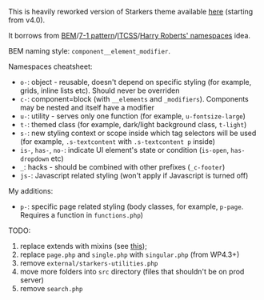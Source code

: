 This is heavily reworked version of Starkers theme available [here](https://github.com/viewportindustries/starkers) (starting from v4.0).

It borrows from [BEM](http://www.bem.info)/[7-1 pattern](https://sass-guidelin.es/#architecture)/[ITCSS](https://speakerdeck.com/dafed/managing-css-projects-with-itcss)/[Harry Roberts' namespaces](http://csswizardry.com/2015/03/more-transparent-ui-code-with-namespaces/#the-namespaces) idea.

BEM naming style: `component__element_modifier`.

Namespaces cheatsheet:

- `o-`: object - reusable, doesn't depend on specific styling (for example, grids, inline lists etc). Should never be overriden
- `c-`: component=block (with `__elements` and `_modifiers`). Components may be nested and itself have a modifier
- `u-`: utility - serves only one function (for example, `u-fontsize-large`)
- `t-`: themed class (for example, dark/light background class, `t-light`)
- `s-`: new styling context or scope inside which tag selectors will be used (for example, `.s-textcontent` with `.s-textcontent p` inside)
- `is-`, `has-`, `no-`: indicate UI element's state or condition (`is-open`, `has-dropdown` etc)
- `_`: hacks - should be combined with other prefixes (`_c-footer`)
- `js-`: Javascript related styling (won't apply if Javascript is turned off)

My additions:

- `p-`: specific page related styling (body classes, for example, `p-page`. Requires a function in `functions.php`)

TODO: 

1. replace extends with mixins (see [this](http://csswizardry.com/2016/02/mixins-better-for-performance/));
2. replace `page.php` and `single.php` with `singular.php` (from WP4.3+)
3. remove `external/starkers-utilities.php`
4. move more folders into `src` directory (files that shouldn't be on prod server)
5. remove `search.php`
